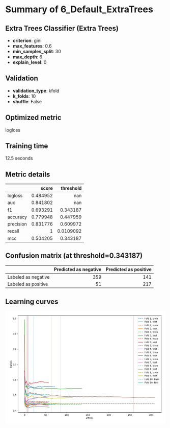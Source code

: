 # Summary of 6_Default_ExtraTrees

## Extra Trees Classifier (Extra Trees)
- **criterion**: gini
- **max_features**: 0.6
- **min_samples_split**: 30
- **max_depth**: 6
- **explain_level**: 0

## Validation
 - **validation_type**: kfold
 - **k_folds**: 10
 - **shuffle**: False

## Optimized metric
logloss

## Training time

12.5 seconds

## Metric details
|           |    score |   threshold |
|:----------|---------:|------------:|
| logloss   | 0.484952 | nan         |
| auc       | 0.841802 | nan         |
| f1        | 0.693291 |   0.343187  |
| accuracy  | 0.779948 |   0.447959  |
| precision | 0.831776 |   0.609972  |
| recall    | 1        |   0.0109092 |
| mcc       | 0.504205 |   0.343187  |


## Confusion matrix (at threshold=0.343187)
|                     |   Predicted as negative |   Predicted as positive |
|:--------------------|------------------------:|------------------------:|
| Labeled as negative |                     359 |                     141 |
| Labeled as positive |                      51 |                     217 |

## Learning curves
![Learning curves](learning_curves.png)